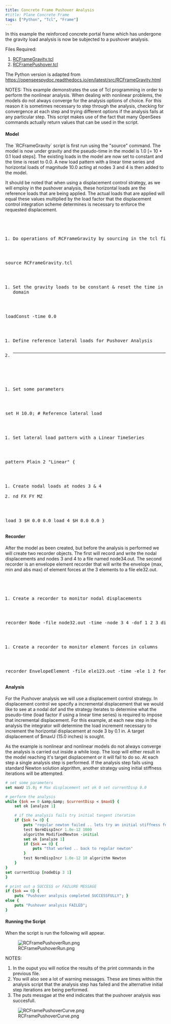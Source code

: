```yaml
---
title: Concrete Frame Pushover Analysis
#title: Plane Concrete Frame
tags: ["Python", "Tcl", "Frame"]
---
```



In this example the reinforced concrete portal frame which has
undergone the gravity load analysis is now be subjected to a pushover
analysis.

<p>Files Required:</p>
<ol>
<li><a href="RCFrameGravity.tcl" title="wikilink">RCFrameGravity.tcl</a></li>
<li><a href="RCFramePushover.tcl" title="wikilink">RCFramePushover.tcl</a></li>
</ol>

The Python version is adapted from https://openseespydoc.readthedocs.io/en/latest/src/RCFrameGravity.html

<p>NOTES: This example demonstrates the use of Tcl programming in order
to perform the nonlinear analysis. When dealing with nonlinear problems,
the models do not always converge for the analysis options of choice.
For this reason it is sometimes necessary to step through the analysis,
checking for convergence at each step and trying different options if
the analysis fails at any particular step. This script makes use of the
fact that many OpenSees commands actually return values that can be used
in the script.</p>

<h4 id="model">Model</h4>

<p>The `RCFrameGravity` script is first run using the "source" command.
The model is now under gravity and the pseudo-time in the model is 1.0
[= 10 * 0.1 load steps]. The existing loads in the model are now set to
constant and the time is reset to 0.0. A new load pattern with a linear
time series and horizontal loads of magnitude 10.0 acting at nodes 3 and
4 is then added to the model.</p>
<p>It should be noted that when using a displacement control strategy,
as we will employ in the pushover analysis, these horizontal loads are
the reference loads that are being applied. The actual loads that are
applied will equal these values multiplied by the load factor that the
displacement control integration scheme determines is necessary to
enforce the requested displacement.</p>
<p><pre></p>
<ol>
<li>Do operations of RCFrameGravity by sourcing in the tcl file</li>
</ol>
<p>source RCFrameGravity.tcl</p>
<ol>
<li>Set the gravity loads to be constant &amp; reset the time in the
domain</li>
</ol>
<p>loadConst -time 0.0</p>
<ol>
<li>Define reference lateral loads for Pushover Analysis</li>
<li><hr /></li>
</ol>
<ol>
<li>Set some parameters</li>
</ol>
<p>set H 10.0; # Reference lateral load</p>
<ol>
<li>Set lateral load pattern with a Linear TimeSeries</li>
</ol>
<p>pattern Plain 2 "Linear" {</p>
<ol>
<li>Create nodal loads at nodes 3 &amp; 4</li>
<li>nd FX FY MZ</li>
</ol>
<p>load 3 $H 0.0 0.0 load 4 $H 0.0 0.0 } </pre></p>

<h4 id="recorder">Recorder</h4>
<p>After the model as been created, but before the analysis is performed
we will create two recorder objects. The first will record and write the
nodal displacements and nodes 3 and 4 to a file named node34.out. The
second recorder is an envelope element recorder that will write the
envelope (max, min and abs max) of element forces at the 3 elements to a
file ele32.out.</p>
<p><pre></p>
<ol>
<li>Create a recorder to monitor nodal displacements</li>
</ol>
<p>recorder Node -file node32.out -time -node 3 4 -dof 1 2 3 disp</p>
<ol>
<li>Create a recorder to monitor element forces in columns</li>
</ol>
<p>recorder EnvelopeElement -file ele123.out -time -ele 1 2 forces
</pre></p>

<h4 id="analysis">Analysis</h4>
<p>For the Pushover analysis we will use a displacement control
strategy. In displacement control we specify a incremental displacement
that we would like to see at a nodal dof and the strategy iterates to
determine what the pseudo-time (load factor if using a linear time
series) is required to impose that incremental displacement. For this
example, at each new step in the analysis the integrator will determine
the load increment necessary to increment the horizontal displacement at
node 3 by 0.1 in. A target displacement of $maxU (15.0 inches) is
sought.

As the example is nonlinear and nonlinear models do not always
converge the analysis is carried out inside a while loop. The loop will
either result in the model reaching it's target displacement or it will
fail to do so. At each step a single analysis step is performed. If the
analysis step fails using standard Newton solution algorithm, another
strategy using initial stiffness iterations will be attempted.

```tcl
# set some parameters
set maxU 15.0; # Max displacement set ok 0 set currentDisp 0.0

# perform the analysis
while {$ok == 0 &amp;&amp; $currentDisp < $maxU} {
    set ok [analyze 1]

    # if the analysis fails try initial tangent iteration
    if {$ok != 0} { 
        puts "regular newton failed .. lets try an initial stiffness for this step" 
        test NormDispIncr 1.0e-12 1000 
        algorithm ModifiedNewton -initial 
        set ok [analyze 1] 
        if {$ok == 0} {
            puts "that worked .. back to regular newton"
        }
        test NormDispIncr 1.0e-12 10 algorithm Newton 
    }
}
set currentDisp [nodeDip 3 1]
}

# print out a SUCCESS or FAILURE MESSAGE
if {$ok == 0} { 
    puts "Pushover analysis completed SUCCESSFULLY"; }
else {
    puts "Pushover analysis FAILED"; 
}
```

<h4 id="running_the_script">Running the Script</h4>
When the script is run the following will appear.

<figure>
<img src="/OpenSeesRT/contrib/static/RCFramePushoverRun.png" title="RCFramePushoverRun.png"
alt="RCFramePushoverRun.png" />
<figcaption aria-hidden="true">RCFramePushoverRun.png</figcaption>
</figure>
<p>NOTES:</p>
<ol>
<li>In the ouput you will notice the results of the print commands in
the previous file.</li>
<li>You will also see a lot of warning messages. These are times within
the analysis script that the analysis step has failed and the
alternative initial step iterations are being performed.</li>
<li>The puts messgae at the end indicates that the pushover analysis was
succesfull.</li>
</ol>
<figure>
<img src="/OpenSeesRT/contrib/static/RCFramePushoverCurve.png" title="RCFramePushoverCurve.png"
alt="RCFramePushoverCurve.png" />
<figcaption aria-hidden="true">RCFramePushoverCurve.png</figcaption>
</figure>


